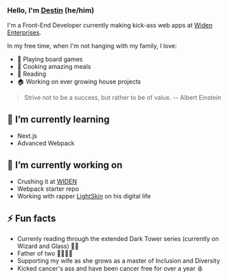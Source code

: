 ### Hello, I'm [Destin](https://destin.io) (he/him)

I'm a Front-End Developer currently making kick-ass web apps at [Widen Enterprises](https://github.com/Widen).

In my free time, when I'm not hanging with my family, I love: 
- 🎲 Playing board games
- 🍝 Cooking amazing meals
- 📖 Reading
- 🏠 Working on ever growing house projects

> Strive not to be a success, but rather to be of value. -- Albert Einstein

## 🌱 I’m currently learning
- Next.js
- Advanced Webpack

## 🔭 I’m currently working on
- Crushing it at [WIDEN](https://www.widen.com/)
- Webpack starter repo
- Working with rapper [LightSkin](lightskin.me) on his digital life

## ⚡️ Fun facts
- Currenly reading through the extended Dark Tower series (currently on Wizard and Glass) 🧙‍♂️
- Father of two 👨‍👩‍👦‍👦
- Supporting my wife as she grows as a master of Inclusion and Diversity
- Kicked cancer's ass and have been cancer free for over a year 🩸

